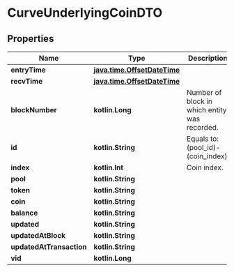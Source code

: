
# CurveUnderlyingCoinDTO

## Properties
Name | Type | Description | Notes
------------ | ------------- | ------------- | -------------
**entryTime** | [**java.time.OffsetDateTime**](java.time.OffsetDateTime.md) |  |  [optional]
**recvTime** | [**java.time.OffsetDateTime**](java.time.OffsetDateTime.md) |  |  [optional]
**blockNumber** | **kotlin.Long** | Number of block in which entity was recorded. |  [optional]
**id** | **kotlin.String** | Equals to: (pool_id)-(coin_index). |  [optional]
**index** | **kotlin.Int** | Coin index. |  [optional]
**pool** | **kotlin.String** |  |  [optional]
**token** | **kotlin.String** |  |  [optional]
**coin** | **kotlin.String** |  |  [optional]
**balance** | **kotlin.String** |  |  [optional]
**updated** | **kotlin.String** |  |  [optional]
**updatedAtBlock** | **kotlin.String** |  |  [optional]
**updatedAtTransaction** | **kotlin.String** |  |  [optional]
**vid** | **kotlin.Long** |  |  [optional]



